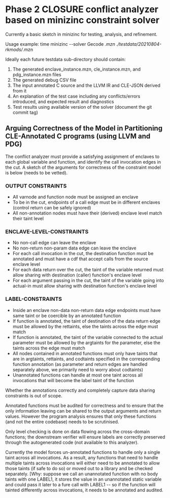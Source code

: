 # Phase 2 CLOSURE conflict analyzer based on minizinc constraint solver 

Currently a basic sketch in minizinc for testing, analysis, and refinement.

Usage example:
  time minizinc --solver Gecode *.mzn ./testdata/20210804-rkmods/*.mzn

Ideally each future testdata sub-directory should contain:
 1. The generated enclave_instance.mzn, cle_instance.mzn, and pdg_instance.mzn files
 2. The generated debug CSV file
 3. The input annotated C source and the LLVM IR and CLE-JSON derived from it 
 4. An explanation of the test case including any conflicts/errors introduced, and expected result and diagnostics 
 5. Test results using available version of the solver (document the git commit tag)


## Arguing Correctness of the Model in Partitioning CLE-Annotated C programs (using LLVM and PDG)

The conflict analyzer must provide a satisfying assignment of enclaves to each
global variable and function, and identify the call invocation edges in the
cut. A sketch of the arguments for correctness of the constraint model is below
(needs to be vetted).

### OUTPUT CONSTRAINTS

 * All varnode and function node must be assigned an enclave
 * To be in the cut, endpoints of a call edge must be in different enclaves (control return can be safely ignored)
 * All non-annotation nodes must have their (derived) enclave level match their taint level

### ENCLAVE-LEVEL-CONSTRAINTS
 * No non-call edge can leave the enclave
 * No non-return non-param data edge can leave the enclave
 * For each call invocation in the cut, the destination function must be
   annotated and must have a cdf that accept calls from the source enclave
   level
 * For each data return over the cut, the taint of the variable returned must
   allow sharing with destination (caller) function's enclave level
 * For each argument passing in the cut, the taint of the variable going into
   actual-in must allow sharing with destination function's enclave level

### LABEL-CONSTRAINTS

 * Inside an enclave non-data non-return data edge endpoints must have same
   taint or be coercible by an annotated function
 * If function is annotated, the taint of destination of the data return edge
   must be allowed by the rettaints, else the taints across the edge must match
 * If function is annotated, the taint of the variable connected to the actual
   parameter must be allowed by the argtaints for the parameter, else the
   taints across the edge must match  
 * All nodes contained in annotated functions must only have taints that are in
   argtaints, rettaints, and codtaints specified in the corresponding function
   annotation (as parameter and return edges are handled separately above, we 
   primarily need to worry about codtaints) 
 * Unannotated functions can handle at most one taint across all invocations
   that will become the label taint of the function 

Whether the annotations correctly and completely capture data sharing
constraints is out of scope.

Annotated functions must be audited for correctness and to ensure that the 
only information leaving can be shared to the output arguments and return values.
However the program analysis ensures that only these functions (and not the entire
codebase) needs to be scrutinised.

Only level checking is done on data flowing across the cross-domain functions; 
the downstream verifier will ensure labels are correctly preserved through the 
autogenerated code (not available to this analyzer).

Currently the model forces un-annotated functions to handle only a single
taint across all invocations. As a result, any functions that need to handle
multiple taints across invocations will either need to be annotated to allow
those taints (if safe to do so) or moved out to a library and be checked
separately. [Why: suppose we call an unannotated function with no body taints
with one LABEL1, it stores the value in an unannotated static variable and
could pass it later to a fure call with LABEL1 -- so if the function will
tainted differently across invocations, it needs to be annotated and audited.

